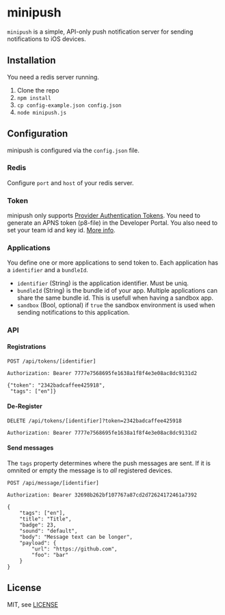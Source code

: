 # minipush

`minipush` is a simple, API-only push notification server for sending notifications to iOS devices.

## Installation

You need a redis server running.

1. Clone the repo
2. `npm install`
3. `cp config-example.json config.json`
4. `node minipush.js`

## Configuration

minipush is configured via the `config.json` file. 

### Redis

Configure `port` and `host` of your redis server.

### Token

minipush only supports [Provider Authentication Tokens](https://github.com/node-apn/node-apn/blob/master/doc/apn.markdown#provider). You need to generate an APNS token (p8-file) in the Developer Portal. You also need to set your team id and key id. [More info](https://github.com/node-apn/node-apn/blob/master/doc/provider.markdown).


### Applications

You define one or more applications to send token to. Each application has a `identifier` and a `bundleId`. 

- `identifier` (String) is the application identifier. Must be uniq.
- `bundleId` (String) is the bundle id of your app. Multiple applications can share the same bundle id. This is usefull when having a sandbox app.
- `sandbox` (Bool, optional) if `true` the sandbox environment is used when sending notifications to this application.


### API

####  Registrations

```
POST /api/tokens/[identifier]

Authorization: Bearer 7777e7568695fe1638a1f8f4e3e08ac8dc9131d2

{"token": "2342badcaffee425918",
 "tags": ["en"]}
```

#### De-Register

```
DELETE /api/tokens/[identifier]?token=2342badcaffee425918

Authorization: Bearer 7777e7568695fe1638a1f8f4e3e08ac8dc9131d2
```

#### Send messages

The `tags` property determines where the push messages are sent. If it is omnited or empty the message is to _all_ registered devices.

```
POST /api/message/[identifier]

Authorization: Bearer 32698b262bf107767a87cd2d72624172461a7392

{
	"tags": ["en"],
	"title": "Title",
	"badge": 23,	
	"sound": "default",
	"body": "Message text can be longer",
	"payload": {
		"url": "https://github.com", 
		"foo": "bar"
	}
}
```

## License

MIT, see [LICENSE](LICENSE)
